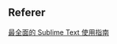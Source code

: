 ## Referer

[最全面的 Sublime Text 使用指南](https://www.cnblogs.com/gaosheng-221/p/6108033.html#:~:text=Sublime%20Text%E7%9A%84%E4%B8%80%E5%A4%A7%E4%BA%AE%E7%82%B9%E6%98%AF%E6%94%AF%E6%8C%81%E5%A4%9A%E9%87%8D%E9%80%89%E6%8B%A9%E2%80%94%E2%80%94%E5%90%8C%E6%97%B6%E9%80%89%E6%8B%A9%E5%A4%9A%E4%B8%AA%E5%8C%BA%E5%9F%9F%EF%BC%8C%E7%84%B6%E5%90%8E%E5%90%8C%E6%97%B6%E8%BF%9B%E8%A1%8C%E7%BC%96%E8%BE%91%E3%80%82%20Ctrl%20%2B%20D%E9%80%89%E6%8B%A9%E5%BD%93%E5%89%8D%E5%85%89%E6%A0%87%E6%89%80%E5%9C%A8%E7%9A%84%E8%AF%8D%E5%B9%B6%E9%AB%98%E4%BA%AE%E8%AF%A5%E8%AF%8D%E6%89%80%E6%9C%89%E5%87%BA%E7%8E%B0%E7%9A%84%E4%BD%8D%E7%BD%AE%EF%BC%8C%E5%86%8D%E6%AC%A1Ctrl,%2B%20D%E9%80%89%E6%8B%A9%E8%AF%A5%E8%AF%8D%E5%87%BA%E7%8E%B0%E7%9A%84%E4%B8%8B%E4%B8%80%E4%B8%AA%E4%BD%8D%E7%BD%AE%EF%BC%8C%E5%9C%A8%E5%A4%9A%E9%87%8D%E9%80%89%E8%AF%8D%E7%9A%84%E8%BF%87%E7%A8%8B%E4%B8%AD%EF%BC%8C%E4%BD%BF%E7%94%A8Ctrl%20%2B%20K%E8%BF%9B%E8%A1%8C%E8%B7%B3%E8%BF%87%EF%BC%8C%E4%BD%BF%E7%94%A8Ctrl%20%2B%20U%E8%BF%9B%E8%A1%8C%E5%9B%9E%E9%80%80%EF%BC%8C%E4%BD%BF%E7%94%A8Esc%E9%80%80%E5%87%BA%E5%A4%9A%E9%87%8D%E7%BC%96%E8%BE%91%E3%80%82)